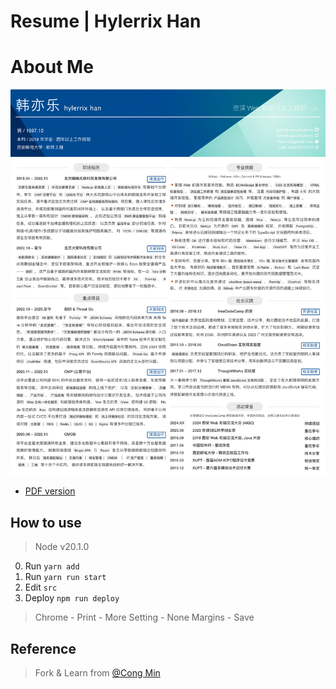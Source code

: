 # Resume | Hylerrix Han

# About Me

![](./resume.png)

* [PDF version](./resume.pdf)

## How to use

> Node v20.1.0

0. Run `yarn add`
1. Run `yarn run start`
2. Edit `src`
3. Deploy `npm run deploy`

> Chrome - Print - More Setting - None Margins - Save

## Reference

> Fork & Learn from [@Cong Min](https://resume.congm.in/)
